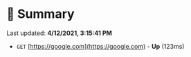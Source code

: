 # 📖 Summary
Last updated: **4/12/2021, 3:15:41 PM**

- `GET` [https://google.com](https://google.com) - **Up** (123ms)
